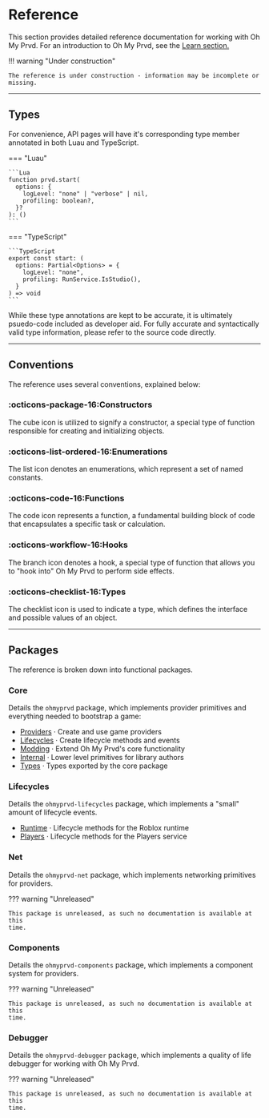 # Reference

This section provides detailed reference documentation for working with Oh My
Prvd. For an introduction to Oh My Prvd, see the [Learn
section.](../tutorials/index.md)

!!! warning "Under construction"

    The reference is under construction - information may be incomplete or
    missing.

---

## Types

For convenience, API pages will have it's corresponding type member annotated
in both Luau and TypeScript.

=== "Luau"

    ```Lua
    function prvd.start(
      options: {
        logLevel: "none" | "verbose" | nil,
        profiling: boolean?,
      }?
    ): ()
    ```

=== "TypeScript"

    ```TypeScript
    export const start: (
      options: Partial<Options> = {
        logLevel: "none",
        profiling: RunService.IsStudio(),
      }
    ) => void
    ```

While these type annotations are kept to be accurate, it is ultimately
psuedo-code included as developer aid. For fully accurate and syntactically
valid type information, please refer to the source code directly.

---

## Conventions

The reference uses several conventions, explained below:

### :octicons-package-16:Constructors

The cube icon is utilized to signify a constructor, a special type of function
responsible for creating and initializing objects.

### :octicons-list-ordered-16:Enumerations

The list icon denotes an enumerations, which represent a set of named constants.

### :octicons-code-16:Functions

The code icon represents a function, a fundamental building block of code that
encapsulates a specific task or calculation.

### :octicons-workflow-16:Hooks

The branch icon denotes a hook, a special type of function that allows you to
"hook into" Oh My Prvd to perform side effects.

### :octicons-checklist-16:Types

The checklist icon is used to indicate a type, which defines the interface and
possible values of an object.

---

## Packages

The reference is broken down into functional packages.

### Core

Details the `ohmyprvd` package, which implements provider primitives and
everything needed to bootstrap a game:

- [Providers](core/providers/index.md) · Create and use game providers
- [Lifecycles](core/lifecycles/index.md) · Create lifecycle methods and events
- [Modding](core/modding/index.md) · Extend Oh My Prvd's core functionality
- [Internal](core/internal/index.md) · Lower level primitives for library
  authors
- [Types](core/types/index.md) · Types exported by the core package

### Lifecycles

Details the `ohmyprvd-lifecycles` package, which implements a "small" amount of
lifecycle events.

- [Runtime](lifecycles/runtime/index.md) · Lifecycle methods for the Roblox
  runtime
- [Players](lifecycles/players/index.md) · Lifecycle methods for the Players
  service

### Net

Details the `ohmyprvd-net` package, which implements networking primitives for
providers.

??? warning "Unreleased"

    This package is unreleased, as such no documentation is available at this
    time.

### Components

Details the `ohmyprvd-components` package, which implements a component system
for providers.

??? warning "Unreleased"

    This package is unreleased, as such no documentation is available at this
    time.

### Debugger

Details the `ohmyprvd-debugger` package, which implements a quality of life
debugger for working with Oh My Prvd.

??? warning "Unreleased"

    This package is unreleased, as such no documentation is available at this
    time.

